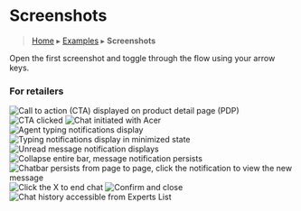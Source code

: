 Screenshots
===========

> [Home](index.md) ▸ [Examples](index.md#Examples) ▸ **Screenshots**

Open the first screenshot and toggle through the flow using your arrow keys.

### For retailers

![](assets/screens/screen01.png "Call to action (CTA) displayed on product detail page (PDP)")
![](assets/screens/screen02.png "CTA clicked")
![](assets/screens/screen03.png "Chat initiated with Acer")
![](assets/screens/screen04.png "Agent typing notifications display")
![](assets/screens/screen05.png "Typing notifications display in minimized state")
![](assets/screens/screen06.png "Unread message notification displays")
![](assets/screens/screen07.png "Collapse entire bar, message notification persists")
![](assets/screens/screen08.png "Chatbar persists from page to page, click the notification to view the new message")
![](assets/screens/screen09.png "Click the X to end chat")
![](assets/screens/screen10.png "Confirm and close")
![](assets/screens/screen11.png "Chat history accessible from Experts List")
